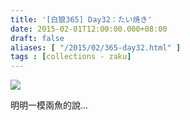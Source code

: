 ```yaml
---
title: '[白狼365] Day32：たい焼き'
date: 2015-02-01T12:00:00.000+08:00
draft: false
aliases: [ "/2015/02/365-day32.html" ]
tags : [collections - zaku]
---
```


![](/images/zaku032.jpg)

明明一模兩魚的說...
